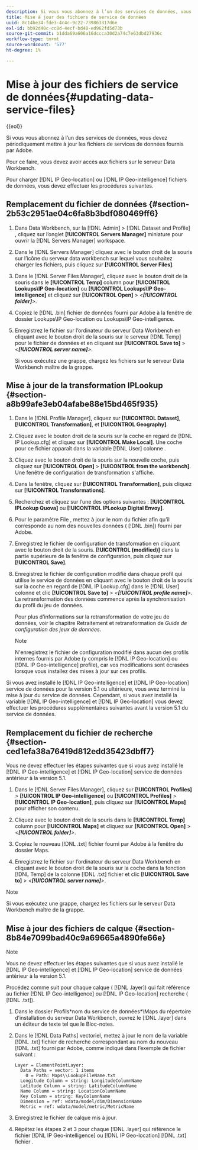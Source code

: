 ```yaml
---
description: Si vous vous abonnez à l’un des services de données, vous devez périodiquement mettre à jour les fichiers de services de données fournis par Adobe.
title: Mise à jour des fichiers de service de données
uuid: 8c14be34-fde3-4c4c-9c22-739863317d6e
exl-id: bb92d40c-cc8d-4ecf-bd48-ed962fd5d73b
source-git-commit: b1dda69a606a16dccca30d2a74c7e63dbd27936c
workflow-type: tm+mt
source-wordcount: '577'
ht-degree: 1%

---
```


# Mise à jour des fichiers de service de données{#updating-data-service-files}

{{eol}}

Si vous vous abonnez à l’un des services de données, vous devez périodiquement mettre à jour les fichiers de services de données fournis par Adobe.

Pour ce faire, vous devez avoir accès aux fichiers sur le serveur Data Workbench.

Pour charger [!DNL IP Geo-location] ou [!DNL IP Geo-intelligence] fichiers de données, vous devez effectuer les procédures suivantes.

## Remplacement du fichier de données {#section-2b53c2951ae04c6fa8b3bdf080469ff6}

1. Dans Data Workbench, sur la [!DNL Admin] > [!DNL Dataset and Profile] , cliquez sur l’onglet **[!UICONTROL Servers Manager]** miniature pour ouvrir la [!DNL Servers Manager] workspace.

1. Dans le [!DNL Servers Manager] cliquez avec le bouton droit de la souris sur l’icône du serveur data workbench sur lequel vous souhaitez charger les fichiers, puis cliquez sur **[!UICONTROL Server Files]**.

1. Dans le [!DNL Server Files Manager], cliquez avec le bouton droit de la souris dans le **[!UICONTROL Temp]** column pour **[!UICONTROL Lookups\IP Geo-location]** ou **[!UICONTROL Lookups\IP Geo-intelligence]** et cliquez sur **[!UICONTROL Open]** > *&lt;**[!UICONTROL folder]**>*.

1. Copiez le [!DNL .bin] fichier de données fourni par Adobe à la fenêtre de dossier Lookups\IP Geo-location ou Lookups\IP Geo-intelligence.
1. Enregistrez le fichier sur l’ordinateur du serveur Data Workbench en cliquant avec le bouton droit de la souris sur le serveur [!DNL Temp] pour le fichier de données et en cliquant sur **[!UICONTROL Save to]** > *&lt;**[!UICONTROL server name]**>*.

   Si vous exécutez une grappe, chargez les fichiers sur le serveur Data Workbench maître de la grappe.

## Mise à jour de la transformation IPLookup {#section-a8b99afe3eb04afabe88e15bd465f935}

1. Dans le [!DNL Profile Manager], cliquez sur **[!UICONTROL Dataset]**, **[!UICONTROL Transformation]**, et **[!UICONTROL Geography]**.

1. Cliquez avec le bouton droit de la souris sur la coche en regard de [!DNL IP Lookup.cfg] et cliquez sur **[!UICONTROL Make Local]**. Une coche pour ce fichier apparaît dans la variable [!DNL User] colonne .

1. Cliquez avec le bouton droit de la souris sur la nouvelle coche, puis cliquez sur **[!UICONTROL Open]** > **[!UICONTROL from the workbench]**. Une fenêtre de configuration de transformation s&#39;affiche.

1. Dans la fenêtre, cliquez sur **[!UICONTROL Transformation]**, puis cliquez sur **[!UICONTROL Transformations]**.

1. Recherchez et cliquez sur l’une des options suivantes : **[!UICONTROL IPLookup Quova]** ou **[!UICONTROL IPLookup Digital Envoy]**.

1. Pour le paramètre File , mettez à jour le nom du fichier afin qu’il corresponde au nom des nouvelles données ( [!DNL .bin]) fourni par Adobe.
1. Enregistrez le fichier de configuration de transformation en cliquant avec le bouton droit de la souris. **[!UICONTROL (modified)]** dans la partie supérieure de la fenêtre de configuration, puis cliquez sur **[!UICONTROL Save]**.

1. Enregistrez le fichier de configuration modifié dans chaque profil qui utilise le service de données en cliquant avec le bouton droit de la souris sur la coche en regard de [!DNL IP Lookup.cfg] dans le [!DNL User] colonne et clic **[!UICONTROL Save to]** > *&lt;**[!UICONTROL profile name]**>*. La retransformation des données commence après la synchronisation du profil du jeu de données.

   Pour plus d’informations sur la retransformation de votre jeu de données, voir le chapitre Retraitement et retransformation de *Guide de configuration des jeux de données*.

   >[!NOTE]
   >
   >N&#39;enregistrez le fichier de configuration modifié dans aucun des profils internes fournis par Adobe (y compris le [!DNL IP Geo-location] ou [!DNL IP Geo-intelligence] profile), car vos modifications sont écrasées lorsque vous installez des mises à jour sur ces profils.

Si vous avez installé le [!DNL IP Geo-intelligence] et [!DNL IP Geo-location] service de données pour la version 5.1 ou ultérieure, vous avez terminé la mise à jour du service de données. Cependant, si vous avez installé la variable [!DNL IP Geo-intelligence] et [!DNL IP Geo-location] vous devez effectuer les procédures supplémentaires suivantes avant la version 5.1 du service de données.

## Remplacement du fichier de recherche {#section-ced1efa38a76419d812edd35423dbff7}

Vous ne devez effectuer les étapes suivantes que si vous avez installé le [!DNL IP Geo-intelligence] et [!DNL IP Geo-location] service de données antérieur à la version 5.1.

1. Dans le [!DNL Server Files Manager], cliquez sur **[!UICONTROL Profiles]** > **[!UICONTROL IP Geo-intelligence]** ou **[!UICONTROL Profiles]** > **[!UICONTROL IP Geo-location]**, puis cliquez sur **[!UICONTROL Maps]** pour afficher son contenu.

1. Cliquez avec le bouton droit de la souris dans le **[!UICONTROL Temp]** column pour **[!UICONTROL Maps]** et cliquez sur **[!UICONTROL Open]** > *&lt;**[!UICONTROL folder]**>*.

1. Copiez le nouveau [!DNL .txt] fichier fourni par Adobe à la fenêtre du dossier Maps.
1. Enregistrez le fichier sur l’ordinateur du serveur Data Workbench en cliquant avec le bouton droit de la souris sur la coche dans la fonction [!DNL Temp] de la colonne [!DNL .txt] fichier et clic **[!UICONTROL Save to]** > *&lt;**[!UICONTROL server name]**>*.

>[!NOTE]
>
>Si vous exécutez une grappe, chargez les fichiers sur le serveur Data Workbench maître de la grappe.

## Mise à jour des fichiers de calque {#section-8b84e7099bad40c9a69665a4890fe66e}

>[!NOTE]
>
>Vous ne devez effectuer les étapes suivantes que si vous avez installé le [!DNL IP Geo-intelligence] et [!DNL IP Geo-location] service de données antérieur à la version 5.1.

Procédez comme suit pour chaque calque ( [!DNL .layer]) qui fait référence au fichier [!DNL IP Geo-intelligence] ou [!DNL IP Geo-location] recherche ( [!DNL .txt]).

1. Dans le dossier Profils\*nom du service de données*\Maps du répertoire d’installation du serveur Data Workbench, ouvrez le [!DNL .layer] dans un éditeur de texte tel que le Bloc-notes.

1. Dans le [!DNL Data Paths] vectoriel, mettez à jour le nom de la variable [!DNL .txt] fichier de recherche correspondant au nom du nouveau [!DNL .txt] fourni par Adobe, comme indiqué dans l’exemple de fichier suivant :

   ```
   Layer = ElementPointLayer:
     Data Paths = vector: 1 items
       0 = Path: Maps\\LookupFileName.txt
     Longitude Column = string: LongitudeColumnName
     Latitude Column = string: LatitudeColumnName
     Name Column = string: LocationColumnName
     Key Column = string: KeyColumnName
     Dimension = ref: wdata/model/dim/DimensionName
     Metric = ref: wdata/model/metric/MetricName
   ```

1. Enregistrez le fichier de calque mis à jour.
1. Répétez les étapes 2 et 3 pour chaque [!DNL .layer] qui référence le fichier [!DNL IP Geo-intelligence] ou [!DNL IP Geo-location] [!DNL .txt] fichier .
